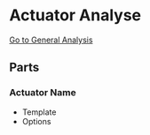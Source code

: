 # Actuator Analyse
[Go to General Analysis](../../analysis#actuators)

## Parts
### Actuator Name
* Template
* Options